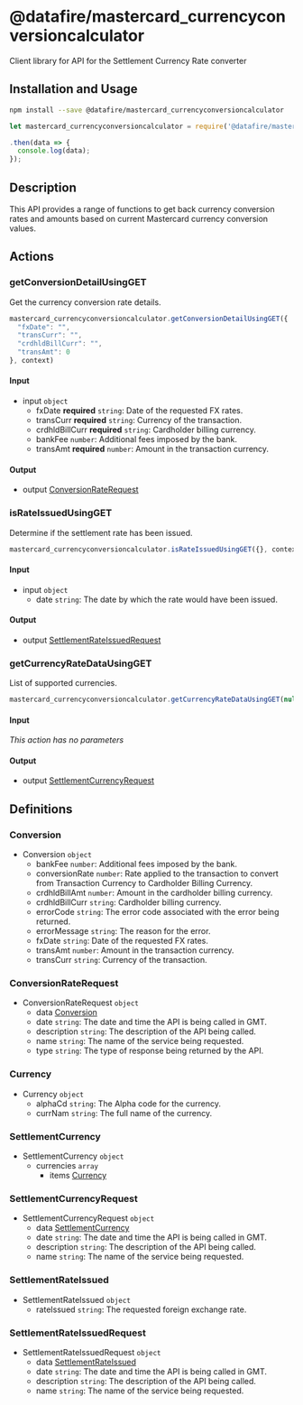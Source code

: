 # @datafire/mastercard_currencyconversioncalculator

Client library for API for the Settlement Currency Rate converter

## Installation and Usage
```bash
npm install --save @datafire/mastercard_currencyconversioncalculator
```
```js
let mastercard_currencyconversioncalculator = require('@datafire/mastercard_currencyconversioncalculator').create();

.then(data => {
  console.log(data);
});
```

## Description

This API provides a range of functions to get back currency conversion rates and amounts based on current Mastercard currency conversion values.

## Actions

### getConversionDetailUsingGET
Get the currency conversion rate details.


```js
mastercard_currencyconversioncalculator.getConversionDetailUsingGET({
  "fxDate": "",
  "transCurr": "",
  "crdhldBillCurr": "",
  "transAmt": 0
}, context)
```

#### Input
* input `object`
  * fxDate **required** `string`: Date of the requested FX rates.
  * transCurr **required** `string`: Currency of the transaction.
  * crdhldBillCurr **required** `string`: Cardholder billing currency.
  * bankFee `number`: Additional fees imposed by the bank.
  * transAmt **required** `number`: Amount in the transaction currency.

#### Output
* output [ConversionRateRequest](#conversionraterequest)

### isRateIssuedUsingGET
Determine if the settlement rate has been issued.


```js
mastercard_currencyconversioncalculator.isRateIssuedUsingGET({}, context)
```

#### Input
* input `object`
  * date `string`: The date by which the rate would have been issued.

#### Output
* output [SettlementRateIssuedRequest](#settlementrateissuedrequest)

### getCurrencyRateDataUsingGET
List of supported currencies.


```js
mastercard_currencyconversioncalculator.getCurrencyRateDataUsingGET(null, context)
```

#### Input
*This action has no parameters*

#### Output
* output [SettlementCurrencyRequest](#settlementcurrencyrequest)



## Definitions

### Conversion
* Conversion `object`
  * bankFee `number`: Additional fees imposed by the bank.
  * conversionRate `number`: Rate applied to the transaction to convert from Transaction Currency to Cardholder Billing Currency.
  * crdhldBillAmt `number`: Amount in the cardholder billing currency.
  * crdhldBillCurr `string`: Cardholder billing currency.
  * errorCode `string`: The error code associated with the error being returned.
  * errorMessage `string`: The reason for the error.
  * fxDate `string`: Date of the requested FX rates.
  * transAmt `number`: Amount in the transaction currency.
  * transCurr `string`: Currency of the transaction.

### ConversionRateRequest
* ConversionRateRequest `object`
  * data [Conversion](#conversion)
  * date `string`: The date and time the API is being called in GMT.
  * description `string`: The description of the API being called.
  * name `string`: The name of the service being requested.
  * type `string`: The type of response being returned by the API.

### Currency
* Currency `object`
  * alphaCd `string`: The Alpha code for the currency.
  * currNam `string`: The full name of the currency.

### SettlementCurrency
* SettlementCurrency `object`
  * currencies `array`
    * items [Currency](#currency)

### SettlementCurrencyRequest
* SettlementCurrencyRequest `object`
  * data [SettlementCurrency](#settlementcurrency)
  * date `string`: The date and time the API is being called in GMT.
  * description `string`: The description of the API being called.
  * name `string`: The name of the service being requested.

### SettlementRateIssued
* SettlementRateIssued `object`
  * rateIssued `string`: The requested foreign exchange rate.

### SettlementRateIssuedRequest
* SettlementRateIssuedRequest `object`
  * data [SettlementRateIssued](#settlementrateissued)
  * date `string`: The date and time the API is being called in GMT.
  * description `string`: The description of the API being called.
  * name `string`: The name of the service being requested.


